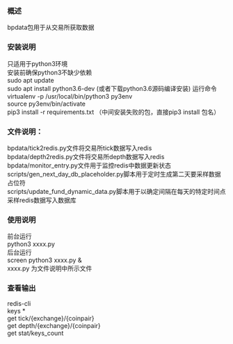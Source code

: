 ### 概述  
bpdata包用于从交易所获取数据
### 安装说明
只适用于python3环境  
安装前确保python3不缺少依赖  
sudo apt update  
sudo apt install python3.6-dev  (或者下载python3.6源码编译安装)
运行命令   virtualenv -p /usr/local/bin/python3 py3env  
          source py3env/bin/activate  
          pip3 install -r requirements.txt  （中间安装失败的包，直接pip3 install 包名）  
### 文件说明：
bpdata/tick2redis.py文件将交易所tick数据写入redis  
bpdata/depth2redis.py文件将交易所depth数据写入redis  
bpdata/monitor_entry.py文件用于监控redis中数据更新状态  
scripts/gen_next_day_db_placeholder.py脚本用于定时生成第二天要采样数据占位符  
scripts/update_fund_dynamic_data.py脚本用于以确定间隔在每天的特定时间点采样redis数据写入数据库    
### 使用说明
前台运行  
python3 xxxx.py  
后台运行  
screen python3 xxxx.py &  
xxxx.py 为文件说明中所示文件  
### 查看输出
redis-cli  
keys *  
get tick/{exchange}/{coinpair}  
get depth/{exchange}/{coinpair}  
get stat/keys_count  
